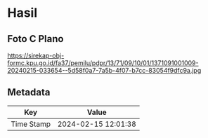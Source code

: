 # Hasil

## Foto C Plano

https://sirekap-obj-formc.kpu.go.id/fa37/pemilu/pdpr/13/71/09/10/01/1371091001009-20240215-033654--5d58f0a7-7a5b-4f07-b7cc-83054f9dfc9a.jpg


## Metadata

| Key        | Value               |
| ---------- | ------------------- |
| Time Stamp | 2024-02-15 12:01:38 |



